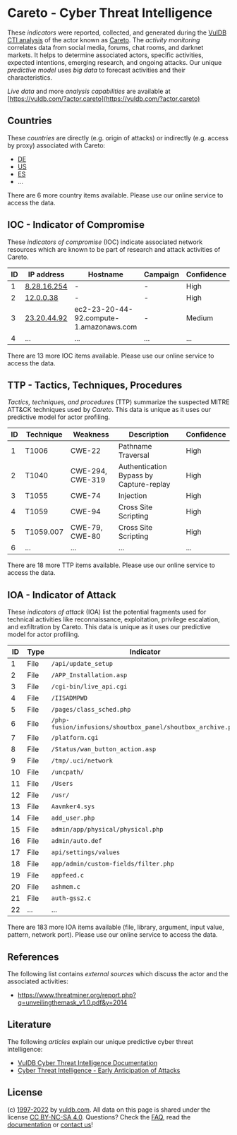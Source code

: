 # Careto - Cyber Threat Intelligence

These _indicators_ were reported, collected, and generated during the [VulDB CTI analysis](https://vuldb.com/?kb.cti) of the actor known as [Careto](https://vuldb.com/?actor.careto). The _activity monitoring_ correlates data from social media, forums, chat rooms, and darknet markets. It helps to determine associated actors, specific activities, expected intentions, emerging research, and ongoing attacks. Our unique _predictive model_ uses _big data_ to forecast activities and their characteristics.

_Live data_ and more _analysis capabilities_ are available at [https://vuldb.com/?actor.careto](https://vuldb.com/?actor.careto)

## Countries

These _countries_ are directly (e.g. origin of attacks) or indirectly (e.g. access by proxy) associated with Careto:

* [DE](https://vuldb.com/?country.de)
* [US](https://vuldb.com/?country.us)
* [ES](https://vuldb.com/?country.es)
* ...

There are 6 more country items available. Please use our online service to access the data.

## IOC - Indicator of Compromise

These _indicators of compromise_ (IOC) indicate associated network resources which are known to be part of research and attack activities of Careto.

ID | IP address | Hostname | Campaign | Confidence
-- | ---------- | -------- | -------- | ----------
1 | [8.28.16.254](https://vuldb.com/?ip.8.28.16.254) | - | - | High
2 | [12.0.0.38](https://vuldb.com/?ip.12.0.0.38) | - | - | High
3 | [23.20.44.92](https://vuldb.com/?ip.23.20.44.92) | ec2-23-20-44-92.compute-1.amazonaws.com | - | Medium
4 | ... | ... | ... | ...

There are 13 more IOC items available. Please use our online service to access the data.

## TTP - Tactics, Techniques, Procedures

_Tactics, techniques, and procedures_ (TTP) summarize the suspected MITRE ATT&CK techniques used by _Careto_. This data is unique as it uses our predictive model for actor profiling.

ID | Technique | Weakness | Description | Confidence
-- | --------- | -------- | ----------- | ----------
1 | T1006 | CWE-22 | Pathname Traversal | High
2 | T1040 | CWE-294, CWE-319 | Authentication Bypass by Capture-replay | High
3 | T1055 | CWE-74 | Injection | High
4 | T1059 | CWE-94 | Cross Site Scripting | High
5 | T1059.007 | CWE-79, CWE-80 | Cross Site Scripting | High
6 | ... | ... | ... | ...

There are 18 more TTP items available. Please use our online service to access the data.

## IOA - Indicator of Attack

These _indicators of attack_ (IOA) list the potential fragments used for technical activities like reconnaissance, exploitation, privilege escalation, and exfiltration by Careto. This data is unique as it uses our predictive model for actor profiling.

ID | Type | Indicator | Confidence
-- | ---- | --------- | ----------
1 | File | `/api/update_setup` | High
2 | File | `/APP_Installation.asp` | High
3 | File | `/cgi-bin/live_api.cgi` | High
4 | File | `/IISADMPWD` | Medium
5 | File | `/pages/class_sched.php` | High
6 | File | `/php-fusion/infusions/shoutbox_panel/shoutbox_archive.php` | High
7 | File | `/platform.cgi` | High
8 | File | `/Status/wan_button_action.asp` | High
9 | File | `/tmp/.uci/network` | High
10 | File | `/uncpath/` | Medium
11 | File | `/Users` | Low
12 | File | `/usr/` | Low
13 | File | `Aavmker4.sys` | Medium
14 | File | `add_user.php` | Medium
15 | File | `admin/app/physical/physical.php` | High
16 | File | `admin/auto.def` | High
17 | File | `api/settings/values` | High
18 | File | `app/admin/custom-fields/filter.php` | High
19 | File | `appfeed.c` | Medium
20 | File | `ashmem.c` | Medium
21 | File | `auth-gss2.c` | Medium
22 | ... | ... | ...

There are 183 more IOA items available (file, library, argument, input value, pattern, network port). Please use our online service to access the data.

## References

The following list contains _external sources_ which discuss the actor and the associated activities:

* https://www.threatminer.org/report.php?q=unveilingthemask_v1.0.pdf&y=2014

## Literature

The following _articles_ explain our unique predictive cyber threat intelligence:

* [VulDB Cyber Threat Intelligence Documentation](https://vuldb.com/?kb.cti)
* [Cyber Threat Intelligence - Early Anticipation of Attacks](https://www.scip.ch/en/?labs.20201022)

## License

(c) [1997-2022](https://vuldb.com/?kb.changelog) by [vuldb.com](https://vuldb.com/?kb.about). All data on this page is shared under the license [CC BY-NC-SA 4.0](https://creativecommons.org/licenses/by-nc-sa/4.0/). Questions? Check the [FAQ](https://vuldb.com/?kb.faq), read the [documentation](https://vuldb.com/?kb) or [contact us](https://vuldb.com/?contact)!
